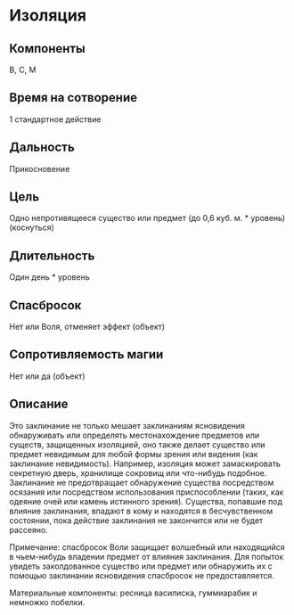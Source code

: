 # Изоляция

## Компоненты
В, С, М

## Время на сотворение
1 стандартное действие

## Дальность
Прикосновение

## Цель
Одно непротивящееся существо или предмет (до 0,6 куб. м. * уровень) (коснуться)

## Длительность
Один день * уровень

## Спасбросок
Нет или Воля, отменяет эффект (объект)

## Сопротивляемость магии
Нет или да (объект)

## Описание
Это заклинание не только мешает заклинаниям ясновидения обнаруживать или определять местонахождение предметов или существ, защищенных изоляцией, оно также делает существо или предмет невидимым для любой формы зрения или видения (как заклинание невидимость). Например, изоляция может замаскировать секретную дверь, хранилище сокровищ или что-нибудь подобное. Заклинание не предотвращает обнаружение существа посредством осязания или посредством использования приспособлении (таких, как одеяние очей или камень истинного зрения). Существа, попавшие под влияние заклинания, впадают в кому и находятся в бесчувственном состоянии, пока действие заклинания не закончится или не будет рассеяно.

Примечание: спасбросок Воли защищает волшебный или находящийся в чьем-нибудь владении предмет от влияния заклинания. Для попыток увидеть заколдованное существо или предмет или обнаружить их с помощью заклинании ясновидения спасбросок не предоставляется.

Материальные компоненты: ресница василиска, гуммиарабик и немножко побелки.